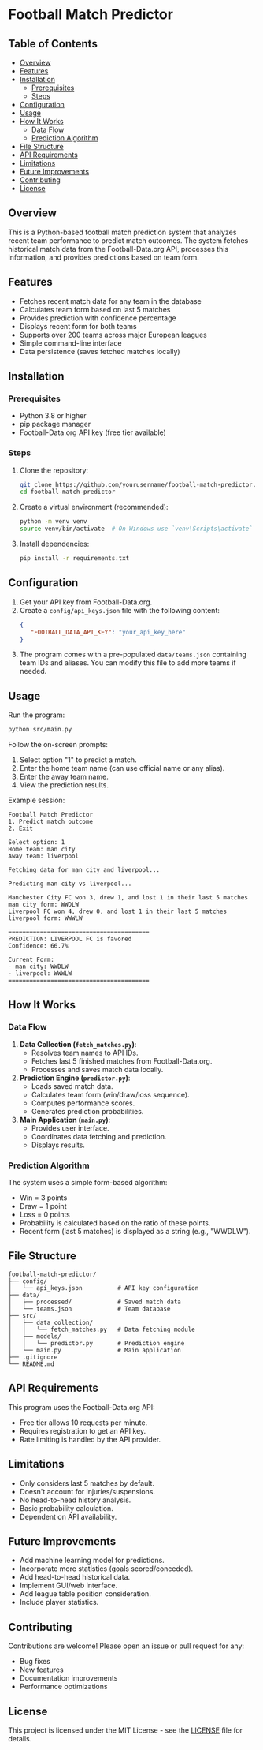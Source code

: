 # Football Match Predictor

## Table of Contents
- [Overview](#overview)
- [Features](#features)
- [Installation](#installation)
   - [Prerequisites](#prerequisites)
   - [Steps](#steps)
- [Configuration](#configuration)
- [Usage](#usage)
- [How It Works](#how-it-works)
   - [Data Flow](#data-flow)
   - [Prediction Algorithm](#prediction-algorithm)
- [File Structure](#file-structure)
- [API Requirements](#api-requirements)
- [Limitations](#limitations)
- [Future Improvements](#future-improvements)
- [Contributing](#contributing)
- [License](#license)

## Overview
This is a Python-based football match prediction system that analyzes recent team performance to predict match outcomes. The system fetches historical match data from the Football-Data.org API, processes this information, and provides predictions based on team form.

## Features
- Fetches recent match data for any team in the database
- Calculates team form based on last 5 matches
- Provides prediction with confidence percentage
- Displays recent form for both teams
- Supports over 200 teams across major European leagues
- Simple command-line interface
- Data persistence (saves fetched matches locally)

## Installation

### Prerequisites
- Python 3.8 or higher
- pip package manager
- Football-Data.org API key (free tier available)

### Steps
1. Clone the repository:
    ```bash
    git clone https://github.com/yourusername/football-match-predictor.git
    cd football-match-predictor
    ```
2. Create a virtual environment (recommended):
    ```bash
    python -m venv venv
    source venv/bin/activate  # On Windows use `venv\Scripts\activate`
    ```
3. Install dependencies:
    ```bash
    pip install -r requirements.txt
    ```

## Configuration
1. Get your API key from Football-Data.org.
2. Create a `config/api_keys.json` file with the following content:
    ```json
    {
       "FOOTBALL_DATA_API_KEY": "your_api_key_here"
    }
    ```
3. The program comes with a pre-populated `data/teams.json` containing team IDs and aliases. You can modify this file to add more teams if needed.

## Usage
Run the program:
```bash
python src/main.py
```
Follow the on-screen prompts:
1. Select option "1" to predict a match.
2. Enter the home team name (can use official name or any alias).
3. Enter the away team name.
4. View the prediction results.

Example session:
```
Football Match Predictor
1. Predict match outcome
2. Exit

Select option: 1
Home team: man city
Away team: liverpool

Fetching data for man city and liverpool...

Predicting man city vs liverpool...

Manchester City FC won 3, drew 1, and lost 1 in their last 5 matches
man city form: WWDLW
Liverpool FC won 4, drew 0, and lost 1 in their last 5 matches
liverpool form: WWWLW

========================================
PREDICTION: LIVERPOOL FC is favored
Confidence: 66.7%

Current Form:
- man city: WWDLW
- liverpool: WWWLW
========================================
```

## How It Works

### Data Flow
1. **Data Collection (`fetch_matches.py`)**:
    - Resolves team names to API IDs.
    - Fetches last 5 finished matches from Football-Data.org.
    - Processes and saves match data locally.
2. **Prediction Engine (`predictor.py`)**:
    - Loads saved match data.
    - Calculates team form (win/draw/loss sequence).
    - Computes performance scores.
    - Generates prediction probabilities.
3. **Main Application (`main.py`)**:
    - Provides user interface.
    - Coordinates data fetching and prediction.
    - Displays results.

### Prediction Algorithm
The system uses a simple form-based algorithm:
- Win = 3 points
- Draw = 1 point
- Loss = 0 points
- Probability is calculated based on the ratio of these points.
- Recent form (last 5 matches) is displayed as a string (e.g., "WWDLW").

## File Structure
```
football-match-predictor/
├── config/
│   └── api_keys.json          # API key configuration
├── data/
│   ├── processed/             # Saved match data
│   └── teams.json             # Team database
├── src/
│   ├── data_collection/
│   │   └── fetch_matches.py   # Data fetching module
│   ├── models/
│   │   └── predictor.py       # Prediction engine
│   └── main.py                # Main application
├── .gitignore
└── README.md
```

## API Requirements
This program uses the Football-Data.org API:
- Free tier allows 10 requests per minute.
- Requires registration to get an API key.
- Rate limiting is handled by the API provider.

## Limitations
- Only considers last 5 matches by default.
- Doesn't account for injuries/suspensions.
- No head-to-head history analysis.
- Basic probability calculation.
- Dependent on API availability.

## Future Improvements
- Add machine learning model for predictions.
- Incorporate more statistics (goals scored/conceded).
- Add head-to-head historical data.
- Implement GUI/web interface.
- Add league table position consideration.
- Include player statistics.

## Contributing
Contributions are welcome! Please open an issue or pull request for any:
- Bug fixes
- New features
- Documentation improvements
- Performance optimizations

## License
This project is licensed under the MIT License - see the [LICENSE](LICENSE) file for details.
